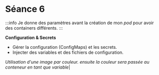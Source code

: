 # Séance 6

:::info
Je donne des paramètres avant la création de mon _pod_ pour avoir des containers différents.
:::


**Configuration & Secrets**

- Gérer la configuration (ConfigMaps) et les secrets. 
- Injecter des variables et des fichiers de configuration. 

_Utilisation d'une image par couleur. ensuite la couleur sera passée au conteneur en tant que variable_|